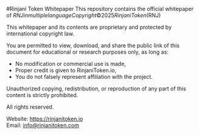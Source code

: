 #Rinjani Token Whitepaper
This repository contains the official whitepaper of $RNJ in multiple language
Copyright © 2025 Rinjani Token ($RNJ)

This whitepaper and its contents are proprietary and protected by international copyright law.

You are permitted to view, download, and share the public link of this document for educational or research purposes only, as long as:
- No modification or commercial use is made,
- Proper credit is given to RinjaniToken.io,
- You do not falsely represent affiliation with the project.

Unauthorized copying, redistribution, or reproduction of any part of this content is strictly prohibited.

All rights reserved.

Website: https://rinjanitoken.io  
Email: info@rinjanitoken.com
